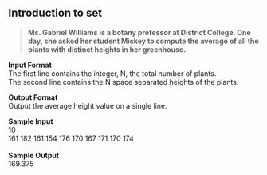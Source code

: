 ## Introduction to set
>**Ms. Gabriel Williams is a botany professor at District College. One day, she asked her student Mickey to compute the average of all the plants with distinct heights in her greenhouse.**

**Input Format**<br/>
The first line contains the integer, N, the total number of plants.<br>
The second line contains the N space separated heights of the plants.<br>

**Output Format**<br>
Output the average height value on a single line.

**Sample Input**<br>
10<br>
161 182 161 154 176 170 167 171 170 174<br><br>
**Sample Output**<br>
169.375
